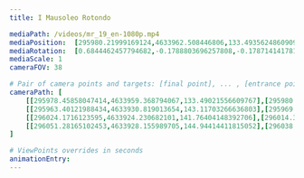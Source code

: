 ```yaml
---
title: I Mausoleo Rotondo

mediaPath: /videos/mr_19_en-1080p.mp4
mediaPosition:  [295980.21999169124,4633962.508446806,133.49356248609092]
mediaRotation:  [0.6844462457794682,-0.1788803696257808,-0.17871414178156828,0.6838102116290845]
mediaScale: 1
cameraFOV: 38

# Pair of camera points and targets: [final point], ... , [entrance point]
cameraPath: [
    [[295978.45858047414,4633959.368794067,133.49021556609767],[295980.9920157008,4633963.884552098,133.49502943632254]],
    [[295963.40121988434,4633930.819013654,143.11703266636803],[295969.71979837416,4633943.621858239,139.0322760760358]],
    [[296024.1716123595,4633924.230682101,141.76404148392706],[296014.3806082896,4633937.103772519,138.49757819789656]],
    [[296051.28165102453,4633928.155989705,144.94414411815052],[296038.8151492209,4633938.5518509215,141.9840085919256]]
]

# ViewPoints overrides in seconds
animationEntry:
---
```

